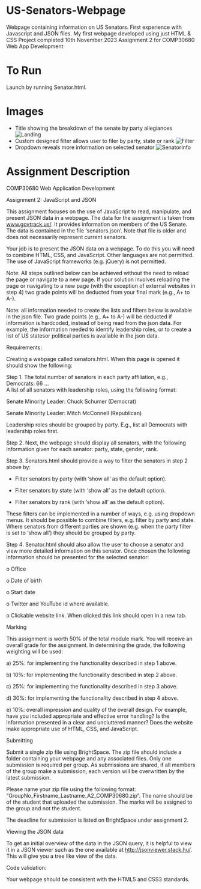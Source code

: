 # US-Senators-Webpage
Webpage containing information on US Senators. First experience with Javascript and JSON files.
My first webpage developed using just HTML &amp; CSS
Project completed 10th November 2023
Assignment 2 for COMP30680 Web App Development

# To Run
Launch by running Senator.html.

# Images
- Title showing the breakdown of the senate by party allegiances
![Landing](https://github.com/user-attachments/assets/44177877-456d-4b6a-83a3-8bf81edc45af)
- Custom designed filter allows user to filer by party, state or rank
![Filter](https://github.com/user-attachments/assets/d3d17918-c6bb-42f1-9dd1-6bb4b67fbce1)
- Dropdown reveals more information on selected senator
![SenatorInfo](https://github.com/user-attachments/assets/fc80a917-a298-4710-8240-de53de8d6ee6)

# Assignment Description

COMP30680 Web Application Development  

Assignment 2: JavaScript and JSON

This assignment focuses on the use of JavaScript to read, manipulate, and present JSON data in a webpage.  The data for the assignment is taken from www.govtrack.us/. It provides information on members of the US  Senate. The data is contained in the file ‘senators.json’. Note that file is older and does not necessarily represent current senators.

Your job is to present the JSON data on a webpage. To do this you will need to combine HTML, CSS, and  JavaScript. Other languages are not permitted. The use of JavaScript frameworks (e.g. jQuery) is not  permitted. 

Note: All steps outlined below can be achieved without the need to reload the page or navigate to a new  page. If your solution involves reloading the page or navigating to a new page (with the exception of  external websites in step 4) two grade points will be deducted from your final mark (e.g., A+ to A-). 

Note: all information needed to create the lists and filters below is available in the json file. Two grade points  (e.g., A+ to A-) will be deducted if information is hardcoded, instead of being read from the json data. For  example, the information needed to identify leadership roles, or to create a list of US statesor political parties is available in the json data. 

Requirements: 

Creating a webpage called senators.html. When this page is opened it should show the following:

Step 1. The total number of senators in each party affiliation, e.g., Democrats: 66 …  
A list of all senators with leadership roles, using the following format: 

Senate Minority Leader: Chuck Schumer (Democrat)

Senate Minority Leader: Mitch McConnell (Republican)

Leadership roles should be grouped by party. E.g., list all Democrats with leadership roles first. 

Step 2. Next, the webpage should display all senators, with the following information given for each senator:  party, state, gender, rank.

Step 3. Senators.html should provide a way to filter the senators in step 2 above by: 

- Filter senators by party (with ‘show all’ as the default option). 

- Filter senators by state (with ‘show all’ as the default option). 

- Filter senators by rank (with ‘show all’ as the default option). 

These filters can be implemented in a number of ways, e.g. using dropdown menus. It should be possible  to combine filters, e.g. filter by party and state. Where senators from different parties are shown (e.g.  when the party filter is set to ‘show all’) they should be grouped by party. 

Step 4. Senator.html should also allow the user to choose a senator and view more detailed information on this  senator. Once chosen the following information should be presented for the selected senator:

o Office 

o Date of birth 

o Start date 

o Twitter and YouTube id where available.  

o Clickable website link. When clicked this link should open in a new tab. 

Marking 

This assignment is worth 50% of the total module mark. You will receive an overall grade for the assignment.  In determining the grade, the following weighting will be used:  

a) 25%: for implementing the functionality described in step 1 above. 

b) 10%: for implementing the functionality described in step 2 above. 

c) 25%: for implementing the functionality described in step 3 above. 

d) 30%: for implementing the functionality described in step 4 above. 

e) 10%: overall impression and quality of the overall design. For example, have you included appropriate  and effective error handling? Is the information presented in a clear and uncluttered manner? Does  the website make appropriate use of HTML, CSS, and JavaScript.  

Submitting 

Submit a single zip file using BrightSpace. The zip file should include a folder containing your webpage and  any associated files. Only one submission is required per group. As submissions are shared, if all members of the group make a submission, each version will be overwritten by the latest submission.

Please name your zip file using the following format: “GroupNo_Firstname_Lastname_A2_COMP30680.zip”. The name should be of the student that uploaded the submission. The marks will be assigned to the group and not the student.

The deadline for submission is listed on BrightSpace under assignment 2. 

Viewing the JSON data 

To get an initial overview of the data in the JSON query, it is helpful to view it in a JSON viewer such as the  one available at http://jsonviewer.stack.hu/. This will give you a tree like view of the data.  

Code validation: 

Your webpage should be consistent with the HTML5 and CSS3 standards.  
